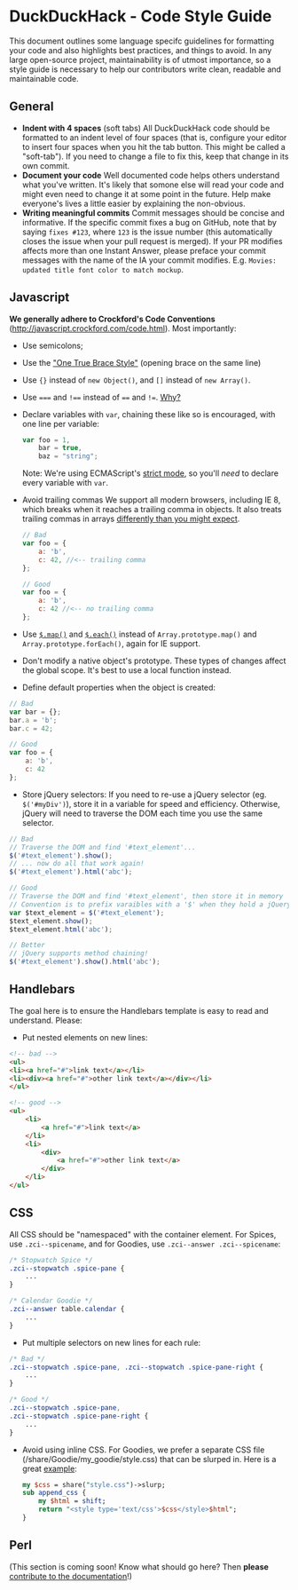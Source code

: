 # DuckDuckHack - Code Style Guide

This document outlines some language specifc guidelines for formatting your code and also highlights best practices, and things to avoid. In any large open-source project, maintainability is of utmost importance, so a style guide is necessary to help our contributors write clean, readable and maintainable code.

## General

- **Indent with 4 spaces** (soft tabs)
    All DuckDuckHack code should be formatted to an indent level of four spaces (that is, configure your editor to insert four spaces when you hit the tab button. This might be called a "soft-tab"). If you need to change a file to fix this, keep that change in its own commit.
- **Document your code** 
    Well documented code helps others understand what you've written. It's likely that somone else will read your code and might even need to change it at some point in the future. Help make everyone's lives a little easier by explaining the non-obvious.
- **Writing meaningful commits**
    Commit messages should be concise and informative. If the specific commit fixes a bug on GitHub, note that by saying `fixes #123`, where `123` is the issue number (this automatically closes the issue when your pull request is merged).
    If your PR modifies affects more than one Instant Answer, please preface your commit messages with the name of the IA your commit modifies. E.g. `Movies: updated title font color to match mockup`.

## Javascript

**We generally adhere to Crockford's Code Conventions** (http://javascript.crockford.com/code.html). Most importantly:

- Use semicolons;
- Use the ["One True Brace Style"](https://en.wikipedia.org/wiki/Indent_style#Variant:_1TBS) (opening brace on the same line)
- Use `{}` instead of `new Object()`, and `[]` instead of `new Array()`.
- Use `===` and `!==` instead of `==` and `!=`. [Why?](http://stackoverflow.com/a/359509/1998450)
- Declare variables with `var`, chaining these like so is encouraged, with one line per variable:

    ```javascript
    var foo = 1,
        bar = true,
        baz = "string";
    ```
    
    Note: We're using ECMAScript's [strict mode](https://developer.mozilla.org/en-US/docs/Web/JavaScript/Reference/Functions_and_function_scope/Strict_mode?redirectlocale=en-US&redirectslug=JavaScript%2FReference%2FFunctions_and_function_scope%2FStrict_mode), so you'll *need* to declare every variable with `var`.
- Avoid trailing commas
    We support all modern browsers, including IE 8, which breaks when it reaches a trailing comma in objects. It also treats trailing commas in arrays [differently than you might expect](http://www.akawebdesign.com/2011/06/23/the-curious-case-of-trailing-commas-in-ie/).

    ```javascript
    // Bad
    var foo = {
        a: 'b',
        c: 42, //<-- trailing comma
    };

    // Good
    var foo = {
        a: 'b',
        c: 42 //<-- no trailing comma
    };
    ```
    
- Use [`$.map()`](http://api.jquery.com/jQuery.map/) and [`$.each()`](http://api.jquery.com/jQuery.each/) instead of `Array.prototype.map()` and `Array.prototype.forEach()`, again for IE support.
- Don't modify a native object's prototype.
    These types of changes affect the global scope. It's best to use a local function instead.
- Define default properties when the object is created:

```javascript
// Bad
var bar = {};
bar.a = 'b';
bar.c = 42;

// Good
var foo = {
    a: 'b',
    c: 42
};
```

- Store jQuery selectors:
    If you need to re-use a jQuery selector (eg. `$('#myDiv')`), store it in a variable for speed and efficiency. Otherwise, jQuery will need to traverse the DOM each time you use the same selector.

```javascript
// Bad
// Traverse the DOM and find '#text_element'...
$('#text_element').show();
// ... now do all that work again!
$('#text_element').html('abc');

// Good
// Traverse the DOM and find '#text_element', then store it in memory
// Convention is to prefix varaibles with a '$' when they hold a jQuery object
var $text_element = $('#text_element');
$text_element.show();
$text_element.html('abc');

// Better
// jQuery supports method chaining!
$('#text_element').show().html('abc');

```

## Handlebars

The goal here is to ensure the Handlebars template is easy to read and understand. Please:

- Put nested elements on new lines:

```html
<!-- bad -->
<ul>
<li><a href="#">link text</a></li>
<li><div><a href="#">other link text</a></div></li>
</ul>

<!-- good -->
<ul>
    <li>
        <a href="#">link text</a>
    </li>
    <li>
        <div>
            <a href="#">other link text</a>
        </div>
    </li>
</ul>
```

## CSS

All CSS should be "namespaced" with the container element. For Spices, use `.zci--spicename`, and for Goodies, use `.zci--answer .zci--spicename`:

```css
/* Stopwatch Spice */
.zci--stopwatch .spice-pane {
    ...
}

/* Calendar Goodie */
.zci--answer table.calendar {
    ...
}
```

- Put multiple selectors on new lines for each rule:

```css
/* Bad */
.zci--stopwatch .spice-pane, .zci--stopwatch .spice-pane-right {
    ...
}

/* Good */
.zci--stopwatch .spice-pane,
.zci--stopwatch .spice-pane-right {
    ...
}
```

- Avoid using inline CSS. For Goodies, we prefer a separate CSS file (/share/Goodie/my_goodie/style.css) that can be slurped in.
    Here is a great [example](https://github.com/duckduckgo/zeroclickinfo-goodies/blob/7a4d762f3f694ea1d9f1d93b49b4b80b32165da4/lib/DDG/Goodie/Conversions.pm#L62-66):

    ```perl
    my $css = share("style.css")->slurp;
    sub append_css {
        my $html = shift;
        return "<style type='text/css'>$css</style>$html";
    }
    ```

## Perl

(This section is coming soon! Know what should go here? Then **please** [contribute to the documentation](https://github.com/duckduckgo/duckduckgo-documentation/blob/master/CONTRIBUTING.md)!)